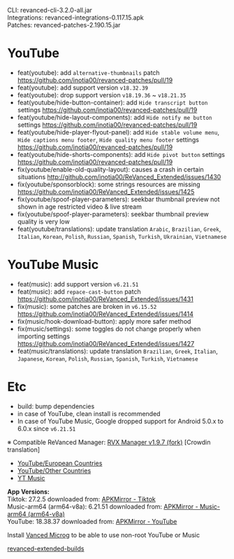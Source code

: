 CLI: revanced-cli-3.2.0-all.jar  
Integrations: revanced-integrations-0.117.15.apk  
Patches: revanced-patches-2.190.15.jar  

YouTube
==
- feat(youtube): add `alternative-thumbnails` patch https://github.com/inotia00/revanced-patches/pull/19
- feat(youtube): add support version `v18.32.39`
- feat(youtube): drop support version `v18.19.36` ~ `v18.21.35`
- feat(youtube/hide-button-container): add `Hide transcript button` settings https://github.com/inotia00/revanced-patches/pull/19
- feat(youtube/hide-layout-components): add `Hide notify me button` settings https://github.com/inotia00/revanced-patches/pull/19
- feat(youtube/hide-player-flyout-panel): add `Hide stable volume menu`, `Hide captions menu footer`, `Hide quality menu footer` settings https://github.com/inotia00/revanced-patches/pull/19
- feat(youtube/hide-shorts-components): add `Hide pivot button` settings https://github.com/inotia00/revanced-patches/pull/19
- fix(youtube/enable-old-quality-layout): causes a crash in certain situations http://github.com/inotia00/ReVanced_Extended/issues/1430
- fix(youtube/sponsorblock): some strings resources are missing https://github.com/inotia00/ReVanced_Extended/issues/1425
- fix(youtube/spoof-player-parameters): seekbar thumbnail preview not shown in age restricted video & live stream
- fix(youtube/spoof-player-parameters): seekbar thumbnail preview quality is very low
- feat(youtube/translations): update translation
`Arabic`, `Brazilian`, `Greek`, `Italian`, `Korean`, `Polish`, `Russian`, `Spanish`, `Turkish`, `Ukrainian`, `Vietnamese`


YouTube Music
==
- feat(music): add support version `v6.21.51`
- feat(music): add `repace-cast-button` patch https://github.com/inotia00/ReVanced_Extended/issues/1431
- fix(music): some patches are broken in `v6.15.52` https://github.com/inotia00/ReVanced_Extended/issues/1414
- fix(music/hook-download-button): apply more safer method
- fix(music/settings): some toggles do not change properly when importing settings https://github.com/inotia00/ReVanced_Extended/issues/1427
- feat(music/translations): update translation
`Brazilian`, `Greek`, `Italian`, `Japanese`, `Korean`, `Polish`, `Russian`, `Spanish`, `Turkish`, `Vietnamese`


Etc
==
- build: bump dependencies
- in case of YouTube, clean install is recommended
- In case of YouTube Music, Google dropped support for Android 5.0.x to 6.0.x since `v6.21.51`


※ Compatible ReVanced Manager: [RVX Manager v1.9.7 (fork)](https://github.com/inotia00/revanced-manager/releases/tag/v1.9.7)
[Crowdin translation]
- [YouTube/European Countries](https://crowdin.com/project/revancedextendedeu)
- [YouTube/Other Countries](https://crowdin.com/project/revancedextended)
- [YT Music](https://crowdin.com/project/revanced-music-extended)


  
**App Versions:**  
Tiktok: 27.2.5
downloaded from: [APKMirror - Tiktok](https://www.apkmirror.com/apk/tiktok-pte-ltd/tik-tok-including-musical-ly/tik-tok-including-musical-ly-27-2-5-release/tiktok-27-2-5-android-apk-download/)  
Music-arm64 (arm64-v8a): 6.21.51
downloaded from: [APKMirror - Music-arm64 (arm64-v8a)](https://www.apkmirror.com/apk/google-inc/youtube-music/youtube-music-6-21-51-release/youtube-music-6-21-51-2-android-apk-download/)  
YouTube: 18.38.37
downloaded from: [APKMirror - YouTube](https://www.apkmirror.com/apk/google-inc/youtube/youtube-18-38-37-release/youtube-18-38-37-2-android-apk-download/)  

Install [Vanced Microg](https://github.com/inotia00/VancedMicroG/releases) to be able to use non-root YouTube or Music  

[revanced-extended-builds](https://github.com/E85Addict/revanced-extended-builds)  
